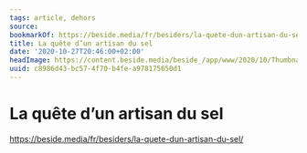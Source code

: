 ```yaml
---
tags: article, dehors
source:
bookmarkOf: https://beside.media/fr/besiders/la-quete-dun-artisan-du-sel/
title: La quête d’un artisan du sel
date: '2020-10-27T20:46:00+02:00'
headImage: https://content.beside.media/beside_/app/www/2020/10/Thumbnail-03JacobsenExtras_Calisch_Web-9.jpg
uuid: c8986d43-bc57-4f70-b4fe-a978175650d1
---
```


# La quête d’un artisan du sel
https://beside.media/fr/besiders/la-quete-dun-artisan-du-sel/
